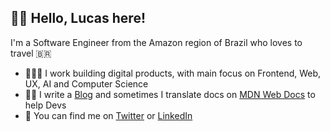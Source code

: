 ## 👋🏻 Hello, Lucas here!

I'm a Software Engineer from the Amazon region of Brazil who loves to travel 🇧🇷

- 👨🏼‍💻 I work building digital products, with main focus on Frontend, Web, UX, AI and Computer Science
- ✍🏻 I write a [Blog](https://dev.to/lucasm) and sometimes I translate docs on [MDN Web Docs](https://github.com/mdn/) to help Devs
- 💬 You can find me on [Twitter](https://twitter.com/lucasmezs) or [LinkedIn](https://linkedin.com/in/lucasmezs)

